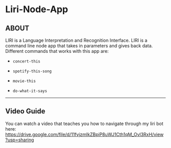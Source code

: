 # Liri-Node-App

## ABOUT
LIRI is a Language Interpretation and Recognition Interface. LIRI is a command line node app that takes in parameters and gives back data. Different commands that works with this app are:

   * `concert-this`

   * `spotify-this-song`

   * `movie-this`

   * `do-what-it-says`

- - -

## Video Guide
You can watch a video that teaches you how to navigate through my liri bot here: https://drive.google.com/file/d/11fvjzmIkZBpiP8uWJ1Cth1qM_Ovl3RxH/view?usp=sharing